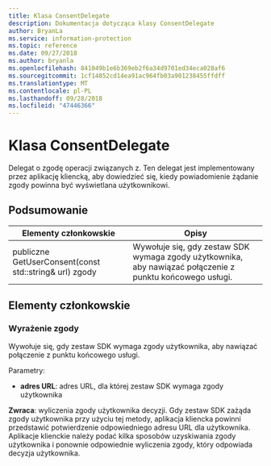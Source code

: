 ```yaml
---
title: Klasa ConsentDelegate
description: Dokumentacja dotycząca klasy ConsentDelegate
author: BryanLa
ms.service: information-protection
ms.topic: reference
ms.date: 09/27/2018
ms.author: bryanla
ms.openlocfilehash: 841049b1e6b369eb2f6a34d9701ed34eca028af6
ms.sourcegitcommit: 1cf14852cd14ea91ac964fb03a901238455ffdff
ms.translationtype: MT
ms.contentlocale: pl-PL
ms.lasthandoff: 09/28/2018
ms.locfileid: "47446366"
---
```

# <a name="class-consentdelegate"></a>Klasa ConsentDelegate 
Delegat o zgodę operacji związanych z.
Ten delegat jest implementowany przez aplikację kliencką, aby dowiedzieć się, kiedy powiadomienie żądanie zgody powinna być wyświetlana użytkownikowi.
  
## <a name="summary"></a>Podsumowanie
 Elementy członkowskie                        | Opisy                                
--------------------------------|---------------------------------------------
 publiczne GetUserConsent(const std::string& url) zgody  |  Wywołuje się, gdy zestaw SDK wymaga zgody użytkownika, aby nawiązać połączenie z punktu końcowego usługi.
  
## <a name="members"></a>Elementy członkowskie
  
### <a name="consent"></a>Wyrażenie zgody
Wywołuje się, gdy zestaw SDK wymaga zgody użytkownika, aby nawiązać połączenie z punktu końcowego usługi.

Parametry:  
* **adres URL**: adres URL, dla której zestaw SDK wymaga zgody użytkownika



  
**Zwraca**: wyliczenia zgody użytkownika decyzji.
Gdy zestaw SDK zażąda zgody użytkownika przy użyciu tej metody, aplikacja kliencka powinni przedstawić potwierdzenie odpowiedniego adresu URL dla użytkownika. Aplikacje klienckie należy podać kilka sposobów uzyskiwania zgody użytkownika i ponownie odpowiednie wyliczenia zgody, który odpowiada decyzja użytkownika.